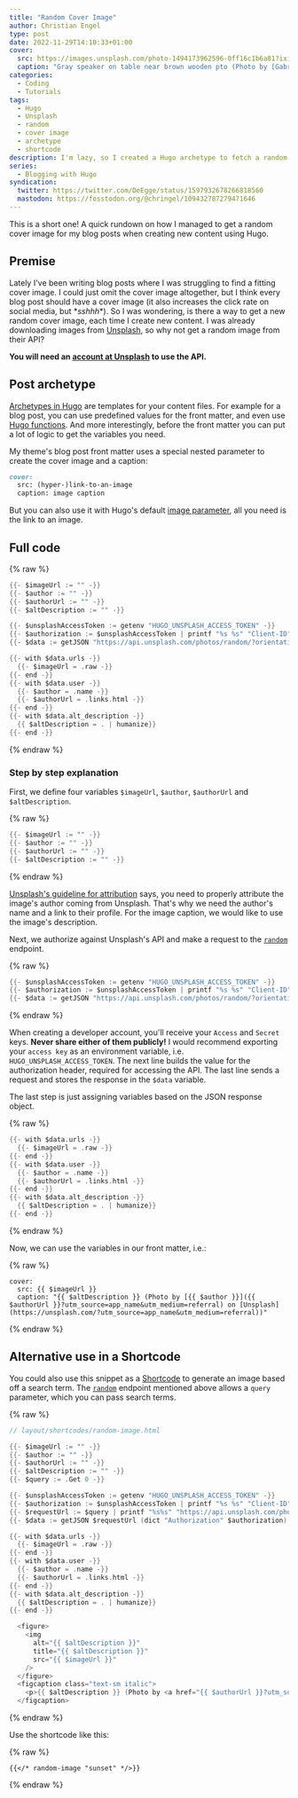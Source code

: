 ```yaml
---
title: "Random Cover Image"
author: Christian Engel
type: post
date: 2022-11-29T14:10:33+01:00
cover:
  src: https://images.unsplash.com/photo-1494173962596-0ff16c1b6a81?ixid=MnwzODQzMzl8MHwxfHJhbmRvbXx8fHx8fHx8fDE2Njk3MzEyMDc&ixlib=rb-4.0.3&w=1500&h=750&crop=focalpoint&fit=crop
  caption: "Gray speaker on table near brown wooden pto (Photo by [Gabriel Beaudry](https://unsplash.com/@gbeaudry?utm_source=chringel.dev%20blog&utm_medium=referral) on [Unsplash](https://unsplash.com/?utm_source=chringel.dev%20blog&utm_medium=referral))"
categories:
  - Coding
  - Tutorials
tags:
  - Hugo
  - Unsplash
  - random
  - cover image
  - archetype
  - shortcode
description: I'm lazy, so I created a Hugo archetype to fetch a random blog post cover image from Unsplash.
series:
  - Blogging with Hugo
syndication:
  twitter: https://twitter.com/DeEgge/status/1597932678266818560
  mastodon: https://fosstodon.org/@chringel/109432787279471646
---
```


This is a short one! A quick rundown on how I managed to get a random cover image for my blog posts when creating new content using Hugo.

## Premise

Lately I've been writing blog posts where I was struggling to find a fitting cover image. I could just omit the cover image altogether, but I think every blog post should have a cover image (it also increases the click rate on social media, but \*_sshhh_\*). So I was wondering, is there a way to get a new random cover image, each time I create new content. I was already downloading images from [Unsplash](https://unsplash.com), so why not get a random image from their API?

**You will need an [account at Unsplash](https://unsplash.com/documentation#creating-a-developer-account) to use the API.**

## Post archetype

[Archetypes in Hugo](https://gohugo.io/content-management/archetypes/#what-are-archetypes) are templates for your content files. For example for a blog post, you can use predefined values for the front matter, and even use [Hugo functions](https://gohugo.io/functions/). And more interestingly, before the front matter you can put a lot of logic to get the variables you need.

My theme's blog post front matter uses a special nested parameter to create the cover image and a caption:

<!-- prettier-ignore -->
```markdown
cover:
  src: (hyper-)link-to-an-image
  caption: image caption
```

But you can also use it with Hugo's default [image parameter](https://gohugo.io/content-management/front-matter/#predefined), all you need is the link to an image.

## Full code

{% raw %}
```go
{{- $imageUrl := "" -}}
{{- $author := "" -}}
{{- $authorUrl := "" -}}
{{- $altDescription := "" -}}

{{- $unsplashAccessToken := getenv "HUGO_UNSPLASH_ACCESS_TOKEN" -}}
{{- $authorization := $unsplashAccessToken | printf "%s %s" "Client-ID" -}}
{{- $data := getJSON "https://api.unsplash.com/photos/random/?orientation=landscape" (dict "Authorization" $authorization) -}}

{{- with $data.urls -}}
  {{- $imageUrl = .raw -}}
{{- end -}}
{{- with $data.user -}}
  {{- $author = .name -}}
  {{- $authorUrl = .links.html -}}
{{- end -}}
{{- with $data.alt_description -}}
  {{ $altDescription = . | humanize}}
{{- end -}}
```
{% endraw %}

### Step by step explanation

First, we define four variables `$imageUrl`, `$author`, `$authorUrl` and `$altDescription`.

{% raw %}
```go
{{- $imageUrl := "" -}}
{{- $author := "" -}}
{{- $authorUrl := "" -}}
{{- $altDescription := "" -}}
```
{% endraw %}

[Unsplash's guideline for attribution](https://help.unsplash.com/en/articles/2511315-guideline-attribution) says, you need to properly attribute the image's author coming from Unsplash. That's why we need the author's name and a link to their profile. For the image caption, we would like to use the image's description.

Next, we authorize against Unsplash's API and make a request to the [`random`](https://unsplash.com/documentation#get-a-random-photo) endpoint.

{% raw %}
```go
{{- $unsplashAccessToken := getenv "HUGO_UNSPLASH_ACCESS_TOKEN" -}}
{{- $authorization := $unsplashAccessToken | printf "%s %s" "Client-ID" -}}
{{- $data := getJSON "https://api.unsplash.com/photos/random/?orientation=landscape" (dict "Authorization" $authorization) -}}
```
{% endraw %}

When creating a developer account, you'll receive your `Access` and `Secret` keys. **Never share either of them publicly!** I would recommend exporting your `access key` as an environment variable, i.e. `HUGO_UNSPLASH_ACCESS_TOKEN`. The next line builds the value for the authorization header, required for accessing the API. The last line sends a request and stores the response in the `$data` variable.

The last step is just assigning variables based on the JSON response object.

{% raw %}
```go
{{- with $data.urls -}}
  {{- $imageUrl = .raw -}}
{{- end -}}
{{- with $data.user -}}
  {{- $author = .name -}}
  {{- $authorUrl = .links.html -}}
{{- end -}}
{{- with $data.alt_description -}}
  {{ $altDescription = . | humanize}}
{{- end -}}
```
{% endraw %}

Now, we can use the variables in our front matter, i.e.:

<!-- prettier-ignore -->
{% raw %}
```
cover:
  src: {{ $imageUrl }}
  caption: "{{ $altDescription }} (Photo by [{{ $author }}]({{ $authorUrl }}?utm_source=app_name&utm_medium=referral) on [Unsplash](https://unsplash.com/?utm_source=app_name&utm_medium=referral))"
```
{% endraw %}

## Alternative use in a Shortcode

You could also use this snippet as a [Shortcode](https://gohugo.io/content-management/shortcodes/#what-a-shortcode-is) to generate an image based off a search term. The [`random`](https://unsplash.com/documentation#get-a-random-photo) endpoint mentioned above allows a `query` parameter, which you can pass search terms.

{% raw %}
```go
// layout/shortcodes/random-image.html

{{- $imageUrl := "" -}}
{{- $author := "" -}}
{{- $authorUrl := "" -}}
{{- $altDescription := "" -}}
{{- $query := .Get 0 -}}

{{- $unsplashAccessToken := getenv "HUGO_UNSPLASH_ACCESS_TOKEN" -}}
{{- $authorization := $unsplashAccessToken | printf "%s %s" "Client-ID" -}}
{{- $requestUrl := $query | printf "%s%s" "https://api.unsplash.com/photos/random/?query=" -}}
{{- $data := getJSON $requestUrl (dict "Authorization" $authorization) -}}

{{- with $data.urls -}}
  {{- $imageUrl = .raw -}}
{{- end -}}
{{- with $data.user -}}
  {{- $author = .name -}}
  {{- $authorUrl = .links.html -}}
{{- end -}}
{{- with $data.alt_description -}}
  {{ $altDescription = . | humanize}}
{{- end -}}

  <figure>
    <img
      alt="{{ $altDescription }}"
      title="{{ $altDescription }}"
      src="{{ $imageUrl }}"
    />
  </figure>
  <figcaption class="text-sm italic">
    <p>{{ $altDescription }} (Photo by <a href="{{ $authorUrl }}?utm_source=app_name&utm_medium=referral">{{ $author }}</a> on <a href="https://unsplash.com/?utm_source=app_name&utm_medium=referral">Unsplash</a>)</p>
  </figcaption>
```
{% endraw %}

Use the shortcode like this:

{% raw %}
```
{{</* random-image "sunset" */>}}
```
{% endraw %}
